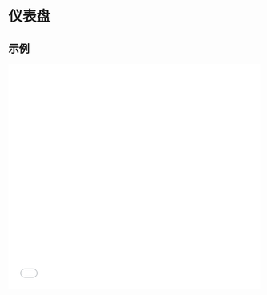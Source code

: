 # 仪表盘

## 示例

<iframe width="100%" height="450" src="//jsfiddle.net/zimoon/3e357qqu/1/embedded/result,resources,html,js/?bodyColor=fff" allowfullscreen="allowfullscreen" frameborder="0"></iframe>


